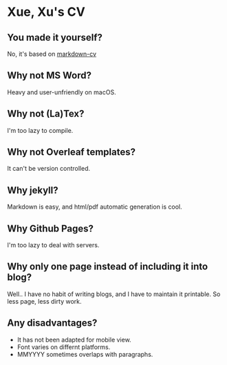 # Xue, Xu's CV

## You made it yourself?
No, it's based on [markdown-cv](http://elipapa.github.io/markdown-cv/)

## Why not MS Word?
Heavy and user-unfriendly on macOS.

## Why not (La)Tex?
I'm too lazy to compile.

## Why not Overleaf templates?
It can't be version controlled.

## Why jekyll?
Markdown is easy, and html/pdf automatic generation is cool.

## Why Github Pages?
I'm too lazy to deal with servers.

## Why only one page instead of including it into blog?
Well.. I have no habit of writing blogs, and I have to maintain it printable. So less page, less dirty work.

## Any disadvantages?
* It has not been adapted for mobile view.
* Font varies on differnt platforms.
* MMYYYY sometimes overlaps with paragraphs.

